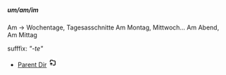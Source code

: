 ##### um/am/im
Am -> Wochentage, Tagesasschnitte
Am Montag, Mittwoch...
Am Abend, Am Mittag

sufffix: _"-te"_

- [Parent Dir](Index.md) <img src="Assets/parent.png" alt="Root Dir Folder" style="width:20px;height:20px;">



